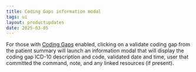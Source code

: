 ```yaml
---
title: Coding Gaps information modal
tags: ui
layout: productupdates
date: 2025-03-05
---
```


For those with [Coding Gaps](https://canvas-medical.help.usepylon.com/articles/7998893827-managing-conditions#coding-gaps-30) enabled, clicking on a validate coding gap from the patient summary will launch an information modal that will display the coding gap ICD-10 description and code, validated date and time, user that committed the command, note, and any linked resources (if present).